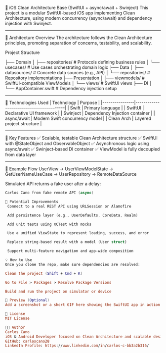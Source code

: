 📱 iOS Clean Architecture Base (SwiftUI + async/await + Swinject)
This project is a modular SwiftUI-based iOS app implementing Clean Architecture, using modern concurrency (async/await) and dependency injection with Swinject.

---

🧱 Architecture Overview
The architecture follows the Clean Architecture principles, promoting separation of concerns, testability, and scalability.


Project Structure

├── Domain
│ ├── repositories/ # Protocols defining business rules
│ └── usecases/ # Use cases orchestrating domain logic
├── Data
│ ├── datasources/ # Concrete data sources (e.g., API)
│ └── repositories/ # Repository implementations
├── Presentation
│ ├── viewmodels/ # SwiftUI-compatible ViewModels
│ └── views/ # SwiftUI views
├── DI
│ └── AppContainer.swift # Dependency injection setup

---

🚀 Technologies Used
| Technology      | Purpose                                |
|----------------|------------------------------------------|
| Swift       | Primary language                        |
| SwiftUI     | Declarative UI framework                |
| Swinject    | Dependency Injection container          |
| async/await | Modern Swift concurrency model          |
| Clean Arch  | Layered project structure               |

---

🧠 Key Features
✅ Scalable, testable Clean Architecture structure
✅ SwiftUI with @StateObject and ObservableObject
✅ Asynchronous logic using async/await
✅ Swinject-based DI container
✅ ViewModel is fully decoupled from data layer

---

📂 Example Flow
UserView → UserViewModelState → GetUserNameUseCase → UserRepository → RemoteDataSource

Simulated API returns a fake user after a delay:

```swift
Carlos Cano from fake remote API (async)

🚧 Potential Improvements
 Connect to a real REST API using URLSession or Alamofire

 Add persistence layer (e.g., UserDefaults, CoreData, Realm)

 Add unit tests using XCTest with mocks

 Use a unified ViewState to represent loading, success, and error

 Replace string-based result with a model (User struct)

 Support multi-feature navigation and app-wide composition

💡 How to Use
Once you clone the repo, make sure dependencies are resolved:

Clean the project (Shift + Cmd + K)

Go to File > Packages > Resolve Package Versions

Build and run the project on simulator or device

📸 Preview (Optional)
Add a screenshot or a short GIF here showing the SwiftUI app in action.

📄 License
MIT License

👨‍💻 Author
Carlos Cano
iOS & Android Developer focused on Clean Architecture and scalable design.
GitHub: carloscano28 
LinkedIn Profile: https://www.linkedin.com/in/carlos-c-bb3a2b316/
